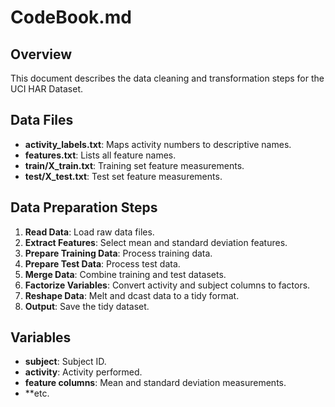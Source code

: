 # CodeBook.md

## Overview

This document describes the data cleaning and transformation steps for the UCI HAR Dataset.

## Data Files

- **activity_labels.txt**: Maps activity numbers to descriptive names.
- **features.txt**: Lists all feature names.
- **train/X_train.txt**: Training set feature measurements.
- **test/X_test.txt**: Test set feature measurements.

## Data Preparation Steps

1. **Read Data**: Load raw data files.
2. **Extract Features**: Select mean and standard deviation features.
3. **Prepare Training Data**: Process training data.
4. **Prepare Test Data**: Process test data.
5. **Merge Data**: Combine training and test datasets.
6. **Factorize Variables**: Convert activity and subject columns to factors.
7. **Reshape Data**: Melt and dcast data to a tidy format.
8. **Output**: Save the tidy dataset.

## Variables

- **subject**: Subject ID.
- **activity**: Activity performed.
- **feature columns**: Mean and standard deviation measurements.
- **etc.
